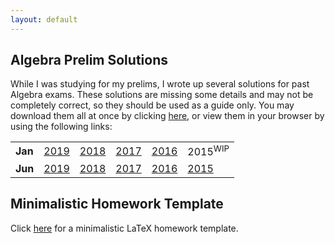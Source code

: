 ```yaml
---
layout: default
---
```


## Algebra Prelim Solutions

While I was studying for my prelims, I wrote up several solutions for past Algebra exams. These solutions are missing some details and may not be completely correct, so they should be used as a guide only. You may download them all at once by clicking [here](https://michaelmorrow.org/files/Algebra_Prelim_Solutions_2019-2015.zip), or view them in your browser by using the following links:

<table>
    <tr>
    <td><b>Jan</b></td>
    <td><a href="https://michaelmorrow.org/files/Algebra_Prelim_Solutions_2019-2015/Jan_2019_Algebra_Prelim_Solutions.pdf" target="_blank">2019</a></td>
    <td><a href="https://michaelmorrow.org/files/Algebra_Prelim_Solutions_2019-2015/Jan_2018_Algebra_Prelim_Solutions.pdf" target="_blank">2018</a></td>
    <td><a href="https://michaelmorrow.org/files/Algebra_Prelim_Solutions_2019-2015/Jan_2017_Algebra_Prelim_Solutions.pdf" target="_blank">2017</a></td>
    <td><a href="https://michaelmorrow.org/files/Algebra_Prelim_Solutions_2019-2015/Jan_2016_Algebra_Prelim_Solutions.pdf" target="_blank">2016</a></td>
    <td>2015<sup>WIP</sup></td>
    </tr>
    <tr>
    <td><b>Jun</b></td>
    <td><a href="https://michaelmorrow.org/files/Algebra_Prelim_Solutions_2019-2015/June_2019_Algebra_Prelim_Solutions.pdf" target="_blank">2019</a></td>
    <td><a href="https://michaelmorrow.org/files/Algebra_Prelim_Solutions_2019-2015/June_2018_Algebra_Prelim_Solutions.pdf" target="_blank">2018</a></td>
    <td><a href="https://michaelmorrow.org/files/Algebra_Prelim_Solutions_2019-2015/June_2017_Algebra_Prelim_Solutions.pdf" target="_blank">2017</a></td>
    <td><a href="https://michaelmorrow.org/files/Algebra_Prelim_Solutions_2019-2015/June_2016_Algebra_Prelim_Solutions.pdf" target="_blank">2016</a></td>
    <td><a href="https://michaelmorrow.org/files/Algebra_Prelim_Solutions_2019-2015/June_2015_Algebra_Prelim_Solutions.pdf" target="_blank">2015</a></td>
    </tr>
</table>

## Minimalistic Homework Template

Click [here](https://michaelmorrow.org/files/Homework_Template.tex) for a minimalistic LaTeX homework template.